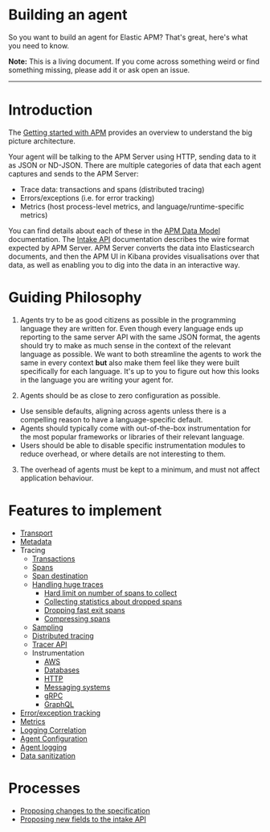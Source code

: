 # Building an agent

So you want to build an agent for Elastic APM? That's great, here's what you need to know.

**Note:** This is a living document.
If you come across something weird or find something missing, please add it or ask open an issue.

---

# Introduction

The [Getting started with APM](https://www.elastic.co/guide/en/apm/get-started/current/overview.html) provides an overview to understand the big picture architecture.

Your agent will be talking to the APM Server using HTTP, sending data to it as JSON or ND-JSON. There are multiple categories of data that each agent captures and sends to the APM Server:

  - Trace data: transactions and spans (distributed tracing)
  - Errors/exceptions (i.e. for error tracking)
  - Metrics (host process-level metrics, and language/runtime-specific metrics)

You can find details about each of these in the [APM Data Model](https://www.elastic.co/guide/en/apm/get-started/current/apm-data-model.html) documentation. The [Intake API](https://www.elastic.co/guide/en/apm/server/current/intake-api.html) documentation describes the wire format expected by APM Server. APM Server converts the data into Elasticsearch documents, and then the APM UI in Kibana provides visualisations over that data, as well as enabling you to dig into the data in an interactive way.

# Guiding Philosophy

1. Agents try to be as good citizens as possible in the programming language they are written for. Even though every language ends up reporting to the same server API with the same JSON format, the agents should try to make as much sense in the context of the relevant language as possible. We want to both streamline the agents to work the same in every context **but** also make them feel like they were built specifically for each language. It's up to you to figure out how this looks in the language you are writing your agent for.

2. Agents should be as close to zero configuration as possible.

  - Use sensible defaults, aligning across agents unless there is a compelling reason to have a language-specific default.
  - Agents should typically come with out-of-the-box instrumentation for the most popular frameworks or libraries of their relevant language.
  - Users should be able to disable specific instrumentation modules to reduce overhead, or where details are not interesting to them.

3. The overhead of agents must be kept to a minimum, and must not affect application behaviour.


# Features to implement

- [Transport](transport.md)
- [Metadata](metadata.md)
- Tracing
  - [Transactions](tracing-transactions.md)
  - [Spans](tracing-spans.md)
  - [Span destination](tracing-spans-destination.md)
  - [Handling huge traces](handling-huge-traces/tracing-spans-handling-huge-traces.md)
    - [Hard limit on number of spans to collect](handling-huge-traces/tracing-spans-limit.md)
    - [Collecting statistics about dropped spans](handling-huge-traces/tracing-spans-dropped-stats.md)
    - [Dropping fast exit spans](handling-huge-traces/tracing-spans-drop-fast-exit.md)
    - [Compressing spans](handling-huge-traces/tracing-spans-compress.md)
  - [Sampling](tracing-sampling.md)
  - [Distributed tracing](tracing-distributed-tracing.md)
  - [Tracer API](tracing-api.md)
  - Instrumentation
      - [AWS](tracing-instrumentation-aws.md)
      - [Databases](tracing-instrumentation-db.md)
      - [HTTP](tracing-instrumentation-http.md)
      - [Messaging systems](tracing-instrumentation-messaging.md)
      - [gRPC](tracing-instrumentation-grpc.md)
      - [GraphQL](tracing-instrumentation-graphql.md)
- [Error/exception tracking](error-tracking.md)
- [Metrics](metrics.md)
- [Logging Correlation](log-correlation.md)
- [Agent Configuration](configuration.md)
- [Agent logging](logging.md)
- [Data sanitization](sanitization.md)

# Processes

- [Proposing changes to the specification](process-spec.md)
- [Proposing new fields to the intake API](process-new-fields.md)
